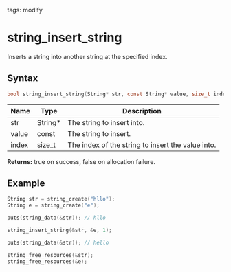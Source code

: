 tags: modify

# string_insert_string

Inserts a string into another string at the specified index.

## Syntax

```c
bool string_insert_string(String* str, const String* value, size_t index);
```

| Name | Type | Description |
| --- | --- | --- |
| str | String* | The string to insert into. |
| value | const | The string to insert. |
| index | size_t | The index of the string to insert the value into. |

**Returns:** true on success, false on allocation failure.

## Example

```c
String str = string_create("hllo");
String e = string_create("e");

puts(string_data(&str)); // hllo

string_insert_string(&str, &e, 1);

puts(string_data(&str)); // hello

string_free_resources(&str);
string_free_resources(&e);
```